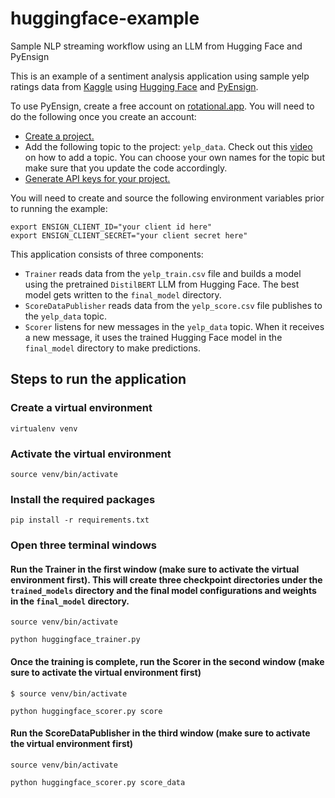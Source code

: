 # huggingface-example
Sample NLP streaming workflow using an LLM from Hugging Face and PyEnsign

This is an example of a sentiment analysis application using sample yelp ratings data from [Kaggle](https://www.kaggle.com) using [Hugging Face](https://huggingface.co) and [PyEnsign](https://github.com/rotationalio/pyensign).

To use PyEnsign, create a free account on [rotational.app](https://rotational.app/).  You will need to do the following once you create an account:

- [Create a project.](https://youtu.be/VskNgAVMORQ)
- Add the following topic to the project: `yelp_data`.  Check out this [video](https://youtu.be/1XuVPl_Ki4U) on how to add a topic.  You can choose your own names for the topic but make sure that you update the code accordingly.
- [Generate API keys for your project.](https://youtu.be/KMejrUIouMw)

You will need to create and source the following environment variables prior to running the example:

```
export ENSIGN_CLIENT_ID="your client id here"
export ENSIGN_CLIENT_SECRET="your client secret here"
```

This application consists of three components:
- `Trainer` reads data from the `yelp_train.csv` file and builds a model using the pretrained `DistilBERT` LLM from Hugging Face. The best model gets written to the `final_model` directory.
- `ScoreDataPublisher` reads data from the `yelp_score.csv` file publishes to the `yelp_data` topic.
- `Scorer` listens for new messages in the `yelp_data` topic.  When it receives a new message, it uses the trained Hugging Face model in the `final_model` directory to make predictions.

## Steps to run the application

### Create a virtual environment

```
virtualenv venv
```

### Activate the virtual environment

```
source venv/bin/activate
```

### Install the required packages

```
pip install -r requirements.txt
```

### Open three terminal windows

#### Run the Trainer in the first window (make sure to activate the virtual environment first).  This will create three checkpoint directories under the `trained_models` directory and the final model configurations and weights in the `final_model` directory.
```
source venv/bin/activate
```

```
python huggingface_trainer.py
```

#### Once the training is complete, run the Scorer in the second window (make sure to activate the virtual environment first)
```
$ source venv/bin/activate
```
```
python huggingface_scorer.py score
```

#### Run the ScoreDataPublisher in the third window (make sure to activate the virtual environment first)
```
source venv/bin/activate
```
```
python huggingface_scorer.py score_data
```


